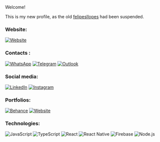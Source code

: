 Welcome!

This is my new profile, as the old [felipesllopes](https://github.com/felipesllopes) had been suspended.

### Website:

[![Website](https://img.shields.io/badge/felipelopesdev.com.br-0078D4?logo=internet-explorer&logoColor=white)](https://felipelopesdev.com.br)


### Contacts <a name="contact"></a>: 

[![WhatsApp](https://img.shields.io/badge/WhatsApp-25D366?logo=whatsapp&logoColor=white)](https://wa.me/5521970733224)
[![Telegram](https://img.shields.io/badge/Telegram-2CA5E0?logo=telegram&logoColor=white)](https://t.me/Felipesllopes)
[![Outlook](https://img.shields.io/badge/Outlook-0078D4?logo=microsoft-outlook&logoColor=white)](mailto:contato@felipelopesdev.com.br)

### Social media:

[![LinkedIn](https://img.shields.io/badge/LinkedIn-blue?logo=linkedin)](https://linkedin.com/in/felipe-lopes-b76075200/)
[![Instagram](https://img.shields.io/badge/Instagram-E4405F?logo=instagram&logoColor=white)](https://instagram.com/felipesl.dev)

### Portfolios:

[![Behance](https://img.shields.io/badge/Behance-1769ff?logo=behance&logoColor=white)](https://www.behance.net/felipesllopes)
[![Website](https://img.shields.io/badge/Websites-0078D4?logo=internet-explorer&logoColor=white)](https://felipelopesdev.com.br/#portfolio)

### Technologies:

![JavaScript](https://img.shields.io/badge/JavaScript-F7DF1E?logo=javascript&logoColor=black)
![TypeScript](https://img.shields.io/badge/TypeScript-007ACC?logo=typescript&logoColor=white)
![React](https://img.shields.io/badge/React-20232A?logo=react&logoColor=61DAFB)
![React Native](https://img.shields.io/badge/React_Native-20232A?logo=react&logoColor=61DAFB)
![Firebase](https://img.shields.io/badge/Firebase-FFCA28?logo=firebase&logoColor=black)
![Node.js](https://img.shields.io/badge/Node.js-339933?logo=node.js&logoColor=white)


